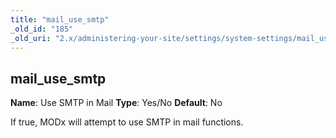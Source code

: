 ```yaml
---
title: "mail_use_smtp"
_old_id: "185"
_old_uri: "2.x/administering-your-site/settings/system-settings/mail_use_smtp"
---
```


## mail\_use\_smtp

**Name**: Use SMTP in Mail
**Type**: Yes/No
**Default**: No

If true, MODx will attempt to use SMTP in mail functions.
